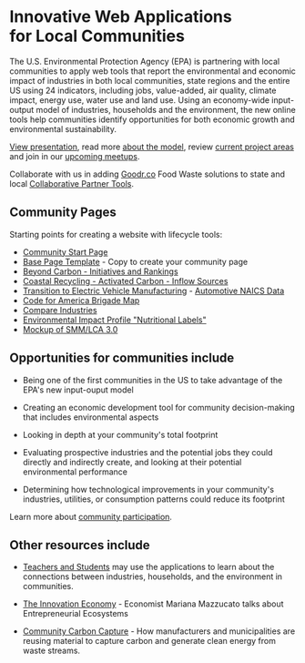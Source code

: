 # Innovative Web Applications for&nbsp;Local&nbsp;Communities 

The U.S. Environmental Protection Agency (EPA) is partnering with <span style="display:none" class="georgia">the Georgia Center for Innovation for Energy Technology and Georgia Tech to work with</span> local <span style="display:none" class="georgia">Georgia</span> communities to apply web tools that report the environmental and economic impact of industries in both local communities, state regions and the entire US using 24 indicators, including jobs, value-added, air quality, climate impact, energy use, water use and land use. Using an economy-wide input-output model of industries, households and the environment, the new online tools help communities identify opportunities for both economic growth and environmental sustainability.  

[View presentation](../community/tools/), read more [about the model](about), review [current project areas](../../community/projects/) and join in our [upcoming&nbsp;meetups](../../io/coders/).


Collaborate with us in adding [Goodr.co](https://Goodr.co) Food Waste solutions to state and local [Collaborative Partner Tools](https://componentcore.com/inspire/).  


## Community Pages

Starting points for creating a website with lifecycle tools:  

- [Community Start Page](../apps/)
- [Base Page Template](../apps/base/) - Copy to create your community page
- [Beyond Carbon - Initiatives and Rankings](../apps/beyondcarbon/)  
- [Coastal Recycling - Activated Carbon - Inflow Sources](../apps/coastal/)  
- [Transition to Electric Vehicle Manufacturing](../apps/ev/) - [Automotive NAICS Data](../community/projects/mobility/)  
- [Code for America Brigade Map](../apps/brigades/)  
- [Compare Industries](../localsite/info/)  
- [Environmental Impact Profile "Nutritional Labels"](../io/template/)  
- [Mockup of SMM/LCA 3.0](../apps/smm/)  

## Opportunities for communities include

- Being one of the first communities in the US to take advantage of the EPA's new input-ouput model

- Creating an economic development tool for community decision-making that includes environmental aspects

- Looking in depth at your community's total footprint

- Evaluating prospective industries and the potential jobs they could directly 
 and indirectly create, and looking at their potential environmental performance
 
- Determining how technological improvements in your community's industries, utilities, or
consumption patterns could reduce its footprint

Learn more about [community participation](communities). 

## Other resources include

- [Teachers&nbsp;and&nbsp;Students](./learn) may use the applications to learn about the connections
between industries, households, and the environment in communities.  

- [The Innovation Economy](https://hbr.org/podcast/2019/04/the-innovation-economy) - Economist Mariana Mazzucato talks about Entrepreneurial Ecosystems

- [Community Carbon Capture](../../community/carbon-capture/) - How manufacturers and municipalities are reusing material to capture carbon and generate clean energy from waste streams.  